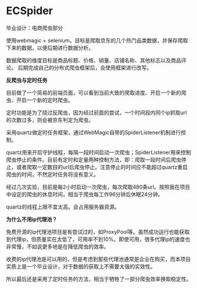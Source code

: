 # ECSpider
毕业设计：电商爬虫部分

使用webmagic + selenium，目标是爬取京东的几个热门品类数据，并保存爬取下来的数据，以便后期进行数据分析。

数据爬取的维度目标是商品标题、价格、销量、店铺名称、其他标志以及商品评论。
后期完成自己的分布式爬虫框架后，会使用框架进行改写。

**反爬虫与定时任务**

目前做了一个简易的前端页面，可以看到当前大致的爬取进度、开启一个新的爬虫、开启一个新的定时爬虫。

定时功能是为了绕过反爬虫，因为经过前面的尝试，一个时间段内同个ip抓取url的次数过多，则会被京东判定为爬虫。

采用quartz做定时任务框架，通过WebMagic自带的SpiderListener机制进行控制。

quartz用来开启守护线程，每隔一段时间启动一次爬虫；SpiderListener用来控制爬虫停止的条件。目前有定时和定量两种控制方法，即：爬取一段时间后爬虫停止，或者爬取一定数目的url后爬虫停止。注意停止的时间应不能超过quartz重启爬虫的时间，不然定时任务将没有意义。

经过几次实验，目前是每2小时启动一次爬虫，每次爬取480条url。按照我在项目中设定的爬虫的休息时间，相当于爬虫每工作96分钟后休眠24分钟。

quartz的线程上限不宜太高。会占用服务器资源。

**为什么不用ip代理池？**

免费开源的ip代理池项目是有尝试过的，如ProxyPool等。虽然成功运行也能获取到代理ip，但质量实在太低了，可用率不到10%。即使可用，很多代理ip的速度也非常慢，不如说更多地是在降低爬虫的效率。

收费的ip代理池是可以用的，但是考虑到那些代理池通常是企业在购买，而本项目实质上是一个毕业设计，对于数据的获取上不需要太强的实效性。

所以最后还是采用了定时任务的方法，相当于牺牲了一部分爬虫效率换取稳定性。